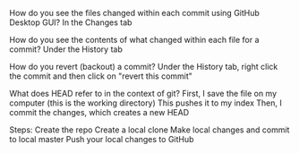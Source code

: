 How do you see the files changed within each commit using GitHub Desktop GUI?
In the Changes tab

How do you see the contents of what changed within each file for a commit?
Under the History tab

How do you revert (backout) a commit?
Under the History tab, right click the commit and then click on "revert this commit"

What does HEAD refer to in the context of git?
First, I save the file on my computer (this is the working directory)
This pushes it to my index
Then, I commit the changes, which creates a new HEAD


Steps:
Create the repo
Create a local clone
Make local changes and commit to local master
Push your local changes to GitHub
